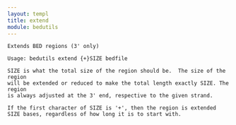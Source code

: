 ```yaml
---
layout: templ
title: extend
module: bedutils
---
```

    
    Extends BED regions (3' only)
    
    Usage: bedutils extend {+}SIZE bedfile
    
    SIZE is what the total size of the region should be.  The size of the region
    will be extended or reduced to make the total length exactly SIZE. The region
    is always adjusted at the 3' end, respective to the given strand.
    
    If the first character of SIZE is '+', then the region is extended
    SIZE bases, regardless of how long it is to start with.
    
    
    
